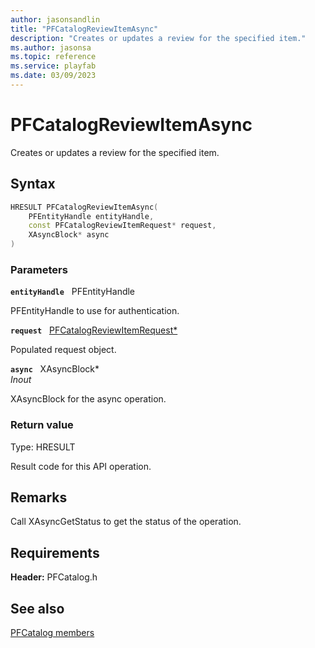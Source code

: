 ```yaml
---
author: jasonsandlin
title: "PFCatalogReviewItemAsync"
description: "Creates or updates a review for the specified item."
ms.author: jasonsa
ms.topic: reference
ms.service: playfab
ms.date: 03/09/2023
---
```


# PFCatalogReviewItemAsync  

Creates or updates a review for the specified item.  

## Syntax  
  
```cpp
HRESULT PFCatalogReviewItemAsync(  
    PFEntityHandle entityHandle,  
    const PFCatalogReviewItemRequest* request,  
    XAsyncBlock* async  
)  
```  
  
### Parameters  
  
**`entityHandle`** &nbsp; PFEntityHandle  
  
PFEntityHandle to use for authentication.  
  
**`request`** &nbsp; [PFCatalogReviewItemRequest*](../../pfcatalogtypes/structs/pfcatalogreviewitemrequest.md)  
  
Populated request object.  
  
**`async`** &nbsp; XAsyncBlock*  
*_Inout_*  
  
XAsyncBlock for the async operation.  
  
  
### Return value
Type: HRESULT
  
Result code for this API operation.
  
## Remarks  
  
Call XAsyncGetStatus to get the status of the operation.
  
## Requirements  
  
**Header:** PFCatalog.h
  
## See also  
[PFCatalog members](../pfcatalog_members.md)  

  
  
